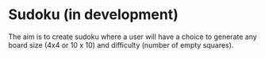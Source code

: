 # Sudoku (in development)
The aim is to create sudoku where a user will have a choice to generate any board size (4x4 or 10 x 10) and difficulty (number of empty squares).

